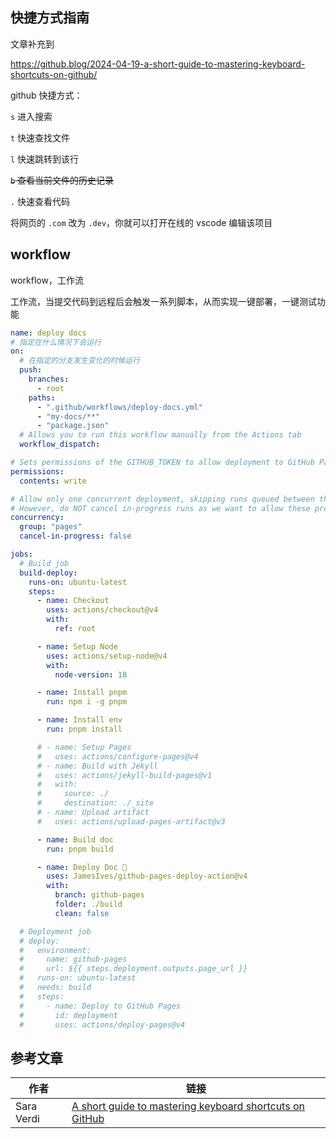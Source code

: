 ## 快捷方式指南

文章补充到

https://github.blog/2024-04-19-a-short-guide-to-mastering-keyboard-shortcuts-on-github/

github 快捷方式：

`s` 进入搜索

`t` 快速查找文件

`l` 快速跳转到该行

~~`b` 查看当前文件的历史记录~~

`.` 快速查看代码

将网页的 `.com` 改为 `.dev`，你就可以打开在线的 vscode 编辑该项目

## workflow

workflow，工作流

工作流，当提交代码到远程后会触发一系列脚本，从而实现一键部署，一键测试功能

```yaml
name: deploy docs
# 指定在什么情况下会运行
on:
  # 在指定的分支发生变化的时候运行
  push:
    branches:
      - root
    paths:
      - ".github/workflows/deploy-docs.yml"
      - "my-docs/**"
      - "package.json"
  # Allows you to run this workflow manually from the Actions tab
  workflow_dispatch:

# Sets permissions of the GITHUB_TOKEN to allow deployment to GitHub Pages
permissions:
  contents: write

# Allow only one concurrent deployment, skipping runs queued between the run in-progress and latest queued.
# However, do NOT cancel in-progress runs as we want to allow these production deployments to complete.
concurrency:
  group: "pages"
  cancel-in-progress: false

jobs:
  # Build job
  build-deploy:
    runs-on: ubuntu-latest
    steps:
      - name: Checkout
        uses: actions/checkout@v4
        with:
          ref: root

      - name: Setup Node
        uses: actions/setup-node@v4
        with:
          node-version: 18

      - name: Install pnpm
        run: npm i -g pnpm

      - name: Install env
        run: pnpm install

      # - name: Setup Pages
      #   uses: actions/configure-pages@v4
      # - name: Build with Jekyll
      #   uses: actions/jekyll-build-pages@v1
      #   with:
      #     source: ./
      #     destination: ./_site
      # - name: Upload artifact
      #   uses: actions/upload-pages-artifact@v3

      - name: Build doc
        run: pnpm build

      - name: Deploy Doc 🚀
        uses: JamesIves/github-pages-deploy-action@v4
        with:
          branch: github-pages
          folder: ./build
          clean: false

  # Deployment job
  # deploy:
  #   environment:
  #     name: github-pages
  #     url: ${{ steps.deployment.outputs.page_url }}
  #   runs-on: ubuntu-latest
  #   needs: build
  #   steps:
  #     - name: Deploy to GitHub Pages
  #       id: deployment
  #       uses: actions/deploy-pages@v4

```

## 参考文章

| 作者       | 链接                                                         |
| ---------- | ------------------------------------------------------------ |
| Sara Verdi | [A short guide to mastering keyboard shortcuts on GitHub](https://github.blog/2024-04-19-a-short-guide-to-mastering-keyboard-shortcuts-on-github/) |

